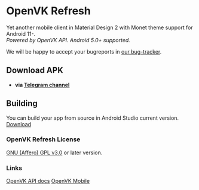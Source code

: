 # OpenVK Refresh
Yet another mobile client in Material Design 2 with Monet theme support for Android 11-.\
_Powered by OpenVK API. Android 5.0+ supported._

We will be happy to accept your bugreports in [our bug-tracker](https://github.com/orgs/openvk/projects/1).

## Download APK
* **via [Telegram channel](https://t.me/+nPLHBZqAsFlhYmIy)**

## Building
You can build your app from source in Android Studio current version. [Download](https://developer.android.com/studio)

### OpenVK Refresh License
[GNU (Affero) GPL v3.0](https://github.com/openvk/mobile-android-refresh/blob/main/COPYING) or later version.

### Links
[OpenVK API docs](https://docs.openvk.su/openvk_engine/api/description/)
[OpenVK Mobile](https://openvk.uk/app)
